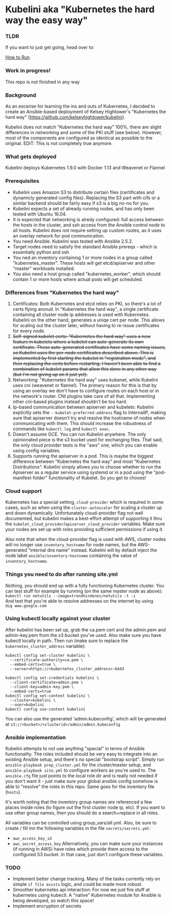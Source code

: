 # Kubelini aka "Kubernetes the hard way the easy way"

### TLDR
If you want to just get going, head over to:

[How to Run](../master/HOWTO.md)


### Work in progress! 
This repo is not finished in any way

### Background
As an excerise for learning the ins and outs of Kubernetes, I decided to create an Ansible-based deployment of Kelsey Hightower's "Kubernetes the hard way" (https://github.com/kelseyhightower/kubelini).

Kubelini does not match "Kubernetes the hard way" 100%, there are slight differences in networking and some of the PKI stuff (see below). However, most of the components are configured as identical as possible to the original.
EDIT: This is not completely true anymore.

### What gets deployed
Kubelini deploys Kubernetes 1.9.0 with Docker 1.13 and Weavenet or Flannel
### Prerequisites
- Kubelini uses Amazon S3 to distribute certain files (certificates and dynamicly generated config files). Replacing the S3 part with cifs or a similar backend should be fairly easy if s3 is a big no-no for you.
- Kubelini expects a set of already running nodes, and has only been tested with Ubuntu 16.04.
- It is expected that networking is alredy configured: full access between the hosts in the cluster, and ssh access from the Ansible control node to all hosts. Kubelini does _not_ require setting up custom routes, as it uses an overlay network for pod communication.
- You need Ansible. Kubelini was tested with Ansible 2.5.2.
- Target nodes need to satisfy the standard Ansible prereqs - which is essentially python and ssh
- You ned an inventory containing 1 or more nodes in a group called "kubernetes_master". These hosts will get etcd/apiserver and other "master" workloads installed.
- You also need a host group called "kubernetes_worker", which should contain 1 or more hosts where actual pods will get scheduled.

### Differences from "Kubernetes the hard way"
1. Certificates: Both Kubernetes and etcd relies on PKI, so there's a lot of certs flying aronud. In "Kubernetes the hard way", a single certificate containing all cluster node ip addresses is used with Kubernetes. Kubelini on the other hand, generates a uniqe cert per node. This allows for scaling out the cluster later, without having to re-issue certificates for every node.
2. ~~Self-signed kubelet certs: "Kubernetes the hard way" uses a new feature in kubelets where a kubelet can auto-generate its own certificate. These auto-generated certificates have some naming issues, so Kubelini uses the per-node certificates described above. This is implemented by first starting the kubelet in "registration mode", and then replacing the certs before restarting. I haven't been able to find a combination of kubelet params that allow this done in any other way (but I'm not giving up on it just yet).~~
3. Networking: "Kubernetes the hard way" uses kubenet, while Kubelini uses cni (weavenet or flannel). The primary reason for this is that by using an overlay we don't have to configure routes on each host or in the network's router. CNI plugins take care of all that. Implementing other cni-based plugins instead shouldn't be too hard.
4. Ip-based communication between apiserver and kubelets: Kubelini explicitly sets the `--kubelet-preferred-address` flag to InternalIP, making sure that apiserver doesn't try and resolve the hostname of nodes when communicating with them. This should increase the robustness of commands like `kubectl log` and `kubectl exec`.
5. Doesn't assume GCE. You can run Kubelini anywhere. The only opinionated piece is the s3 bucket used for exchanging files. That said, the only cloud provider tests is the "aws" one, which you can enable using config variables.
6. Supports running the apiserver in a pod. This is maybe the biggest difference between "Kubernetes the hard way" and most "Kubernetes Distributions". Kubelini simply allows you to choose whether to run the Apiserver as a regular service using systemd or in a pod using the "pod-manifest-folder" functionality of Kubelet. So you get to choose!

### Cloud support
Kubernetes has a special setting, `cloud-provider` which is required in some cases, such as when using the `cluster-autoscaler` for scaling a cluster up and down dynamically. Unfortunately cloud-provider flag not well documented, but kubelini makes a best-effort attempt of supporting it thru the `kubelet_cloud_provider`/`apiserver_cloud_provider` variables. Make sure your nodes are set up with roles providing sufficient permissions if using it.

Also note that when the cloud-provider flag is used with AWS, cluster nodes will no longer use `inventory_hostname` for node names, but the AWS-generated "internal dns name" instead. Kubelini will by default inject the node label `ansible/inventory-hostname` containing the value of `inventory_hostname`.

### Things you need to do after running site.yml
Nothing, you should end up with a fully functioning Kubernetes cluster. You can test stuff for example by running (on the same master node as above):   
`kubectl run netutils --image=trondhindenes/netutils -t -i`   
And test that you're able to resolve addresses on the internet by using   
`dig www.google.com`

### Using kubectl locally against your cluster
After kubelini has been set up, grab the ca.pem cert and the admin.pem and admin-key.pem from the s3 bucket you've used.
Also make sure you have kubectl locally in path. Then run (make sure to replace the `kubernetes_cluster_address` variable):

```
kubectl config set-cluster kubelini \
  --certificate-authority=ca.pem \
  --embed-certs=true \
  --server=https://<kubernetes_cluster_address>:6443

kubectl config set-credentials kubelini \
  --client-certificate=admin.pem \
  --client-key=admin-key.pem \
  --embed-certs=true
kubectl config set-context kubelini \
  --cluster=kubelini \
  --user=kubelini
kubectl config use-context kubelini
```

You can also use the generated 'admin.kubeconfig', which will be generated at `s3://<bucket>/<clusterid>/admin/admin.kubeconfig`

### Ansible implementation
Kubelini attempts to not use anything "special" in terms of Ansible functionality. The roles included should be very easy to integrate into an existing Ansible setup, and there's no special "bootstrap script". Simply run `ansible-playbook prep_cluster.yml` for the cluster/master setup, and `ansible-playbook site.yml` to configure workers as you're used to. The `ansible.cfg` file just points to the local role dir and is really not needed if you don't want it - just make sure your global ansible config somehow is able to "resolve" the roles in this repo. Same goes for the inventory file (`hosts`).

It's worth noting that the inventory group names _are_ referenced a few places inside roles (to figure out the first cluster node ip, etc). If you want to use other group names, then you should do a search+replace in all roles.

All variables can be controlled using group_vars/all.yml. Also, be sure to create / fill inn the following variables in the file `secrets/secrets.yml`:   
- `aws_access_key_id`
- `aws_secret_access_key`
Alternatively, you can make sure your instances (if running in AWS) have roles which provide them access to the configured S3 bucket. In that case, just don't configure these variables.

### TODO
- Implement better change tracking. Many of the tasks currently rely on simple `if file exists` logic, and could be made more robust.
- Smoother kubernetes api interaction: For now we just fire stuff at kubernetes using kubectl. A "native" Kubernetes module for Ansible is being developed, so watch this space!
- Implement encryption of secrets
